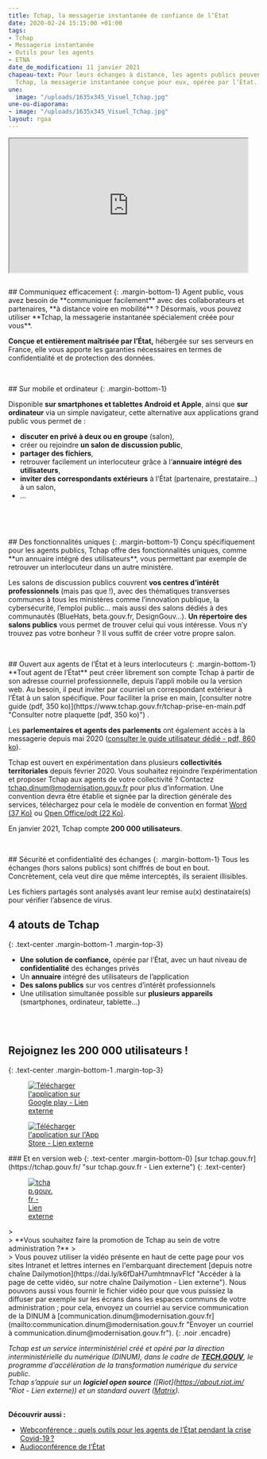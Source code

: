 ```yaml
---
title: Tchap, la messagerie instantanée de confiance de l’État
date: 2020-02-24 15:15:00 +01:00
tags:
- Tchap
- Messagerie instantanée
- Outils pour les agents
- ETNA
date_de_modification: 11 janvier 2021
chapeau-text: Pour leurs échanges à distance, les agents publics peuvent compter sur
  Tchap, la messagerie instantanée conçue pour eux, opérée par l’État.
une:
  image: "/uploads/1635x345_Visuel_Tchap.jpg"
une-ou-diaporama:
- image: "/uploads/1635x345_Visuel_Tchap.jpg"
layout: rgaa
---
```


<iframe width="480" height="270" title="Vidéo Dailymotion" class='text-center' src="https://www.dailymotion.com/embed/video/x7qn13j" allowfullscreen allow="autoplay"></iframe>

<br>

<figure class='image-left' style='width: 6%;'><img src="/uploads/chat.png" alt=""></figure>## Communiquez efficacement
{: .margin-bottom-1}
Agent public, vous avez besoin de **communiquer facilement** avec des collaborateurs et partenaires, **à distance voire en mobilité** ? Désormais, vous pouvez utiliser **Tchap, la messagerie instantanée spécialement créée pour vous**.

**Conçue et entièrement maîtrisée par l’État,** hébergée sur ses serveurs en France, elle vous apporte les garanties nécessaires en termes de confidentialité et de protection des données.
<br>
<br>

<figure class='image-left' style='width: 7%;'>
<img src="/uploads/ipad.png" alt="">
</figure>## Sur mobile et ordinateur
{: .margin-bottom-1}

Disponible **sur smartphones et tablettes Android et Apple**, ainsi que **sur ordinateur** via un simple navigateur, cette alternative aux applications grand public vous permet de :
* **discuter en privé à deux ou en groupe** (salon),
* créer ou rejoindre **un salon de discussion public**,
* **partager des fichiers**,
* retrouver facilement un interlocuteur grâce à l’**annuaire intégré des utilisateurs**,
* **inviter des correspondants extérieurs** à l’État (partenaire, prestataire…) à un salon,
* …
<br>
<br>

<figure class='image-left' style='width: 6%;'>
<img src="/uploads/picto-intervention.png" alt="">
</figure>## Des fonctionnalités uniques
{: .margin-bottom-1}
Conçu spécifiquement pour les agents publics, Tchap offre des fonctionnalités uniques, comme **un annuaire intégré des utilisateurs**, vous permettant par exemple de retrouver un interlocuteur dans un autre ministère.

Les salons de discussion publics couvrent **vos centres d’intérêt professionnels** (mais pas que !), avec des thématiques transverses communes à tous les ministères comme l’innovation publique, la cybersécurité, l’emploi public… mais aussi des salons dédiés à des communautés (BlueHats, beta.gouv.fr, DesignGouv…). **Un répertoire des salons publics** vous permet de trouver celui qui vous intéresse. Vous n’y trouvez pas votre bonheur ? Il vous suffit de créer votre propre salon.
<br>
<br>

<figure class='image-left' style='width: 6%;'>
<img src="/uploads/group-bleu.png" alt="">
</figure>## Ouvert aux agents de l’État et à leurs interlocuteurs
{: .margin-bottom-1}
**Tout agent de l’État** peut créer librement son compte Tchap à partir de son adresse courriel professionnelle, depuis l’appli mobile ou la version web. Au besoin, il peut inviter par courriel un correspondant extérieur à l’État à un salon spécifique. Pour faciliter la prise en main, [consulter notre guide (pdf, 350 ko)](https://www.tchap.gouv.fr/tchap-prise-en-main.pdf "Consulter notre plaquette (pdf, 350 ko)") .

Les **parlementaires et agents des parlements** ont également accès à la messagerie depuis mai 2020 ([consulter le guide utilisateur dédié - pdf, 860 ko](/uploads/tchap-prise-en-main_parlementaires.pdf "Consulter le guide utilisateur dédié - pdf, 860 ko")).

Tchap est ouvert en expérimentation dans plusieurs **collectivités territoriales** depuis février 2020. Vous souhaitez rejoindre l’expérimentation et proposer Tchap aux agents de votre collectivité ? Contactez [tchap.dinum@modernisation.gouv.fr](mailto:tchap.dinum@modernisation.gouv.fr) pour plus d’information. Une convention devra être établie et signée par la direction générale des services, téléchargez pour cela le modèle de convention en format [Word (37 Ko)](/uploads/CONVENTION-DE-SERVICE-TCHAP.DOCX "Télécharger le modèle de convention au format Word - 37 Ko") ou [Open Office/odt (22 Ko)](/uploads/CONVENTION-DE-SERVICE-TCHAP.odt "Télécharger le modèle de convention au format Open Office/Odt - 22 Ko").

En janvier 2021, Tchap compte **200 000 utilisateurs**.
<br>
<br>

<figure class='image-left' style='width: 6%;'>
<img src="/uploads/shield-bleu.png" alt="">
</figure>## Sécurité et confidentialité des échanges
{: .margin-bottom-1}
Tous les échanges (hors salons publics) sont chiffrés de bout en bout. Concrètement, cela veut dire que même interceptés, ils seraient illisibles.

Les fichiers partagés sont analysés avant leur remise au(x) destinataire(s) pour vérifier l’absence de virus.
<br>

## 4 atouts de Tchap
{: .text-center .margin-bottom-1 .margin-top-3}
* **Une solution de confiance,** opérée par l’État, avec un haut niveau de **confidentialité** des échanges privés
* Un **annuaire** intégré des utilisateurs de l’application
* **Des salons publics** sur vos centres d’intérêt professionnels
* Une utilisation simultanée possible sur **plusieurs appareils** (smartphones, ordinateur, tablette…)
<br>
<br>

## Rejoignez les 200 000 utilisateurs !
{: .text-center .margin-bottom-1 .margin-top-3}

<p><a href="https://play.google.com/store/apps/details?id=fr.gouv.tchap.a"><figure class='image-center' style='width: 30%;'><img src="/uploads/googleplay.png" alt="Télécharger l'application sur Google play - Lien externe"></figure></a></p>
<p><a href="https://apps.apple.com/fr/app/tchap/id1446253779"><figure class='image-center' style='width: 30%;'><img src="/uploads/appstore.png" alt="Télécharger l'application sur l'App Store - Lien externe"></figure></a></p>
### Et en version web
{: .text-center .margin-bottom-0}
[sur tchap.gouv.fr](https://tchap.gouv.fr/ "sur tchap.gouv.fr - Lien externe")
{: .text-center}
<p><a href="https://tchap.gouv.fr/"><figure class='image-center' style='width: 10%;'><img src="/uploads/monitor.png" alt="tchap.gouv.fr - Lien externe"></figure></a></p>
> <br>
> **Vous souhaitez faire la promotion de Tchap au sein de votre administration ?**
> <br>
> Vous pouvez utiliser la vidéo présente en haut de cette page pour vos sites Intranet et lettres internes en l'embarquant directement [depuis notre chaîne Dailymotion](https://dai.ly/k6fDaH7umhtmnavFIcf "Accéder à la page de cette vidéo, sur notre chaîne Dailymotion - Lien externe"). Nous pouvons aussi vous fournir le fichier vidéo pour que vous puissiez la diffuser par exemple sur les écrans dans les espaces communs de votre administration ; pour cela, envoyez un courriel au service communication de la DINUM à [communication.dinum@modernisation.gouv.fr](mailto:communication.dinum@modernisation.gouv.fr "Envoyer un courriel à communication.dinum@modernisation.gouv.fr").
{: .noir .encadre}

*Tchap est un service interministériel créé et opéré par la direction interministérielle du numérique (DINUM), dans le cadre de **[TECH.GOUV](/publications/tech-gouv-strategie-et-feuille-de-route-2019-2021/)**, le programme d’accélération de la transformation numérique du service public.* <br>
*Tchap s’appuie sur un **logiciel open source** ([Riot](https://about.riot.im/ "Riot - Lien externe)) et un standard ouvert ([Matrix](https://matrix.org/ "Matrix - Lien externe")).*
<br>
<br>

**Découvrir aussi :**
* [Webconférence : quels outils pour les agents de l’État pendant la crise Covid-19 ?](/outils-agents/organiser-webconference-outils-agents-etat/)
* [Audioconférence de l’État](/outils-agents/audioconference-etat/)